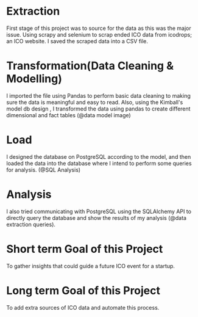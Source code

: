 # Extraction
First stage of this project was to source for the data as this was the major issue. Using scrapy and selenium to scrap ended ICO data from icodrops; an ICO website. I saved the scraped data into a CSV file.

# Transformation(Data Cleaning & Modelling)
I imported the file using Pandas to perform basic data cleaning to making sure the data is meaningful and easy to read. Also, using the Kimball's model db design , I transformed the data using pandas to create different dimensional and fact tables (@data model image)

# Load
I designed the database on PostgreSQL according to the model, and then loaded the data into the database where I intend to perform some queries for analysis. (@SQL Analysis)

# Analysis
I also tried communicating with PostgreSQL using the SQLAlchemy API to directly query the database and show the results of my analysis (@data extraction queries).

# Short term Goal of this Project
To gather insights that could guide a future ICO event for a startup.

# Long term Goal of this Project
To add extra sources of ICO data and automate this process.
